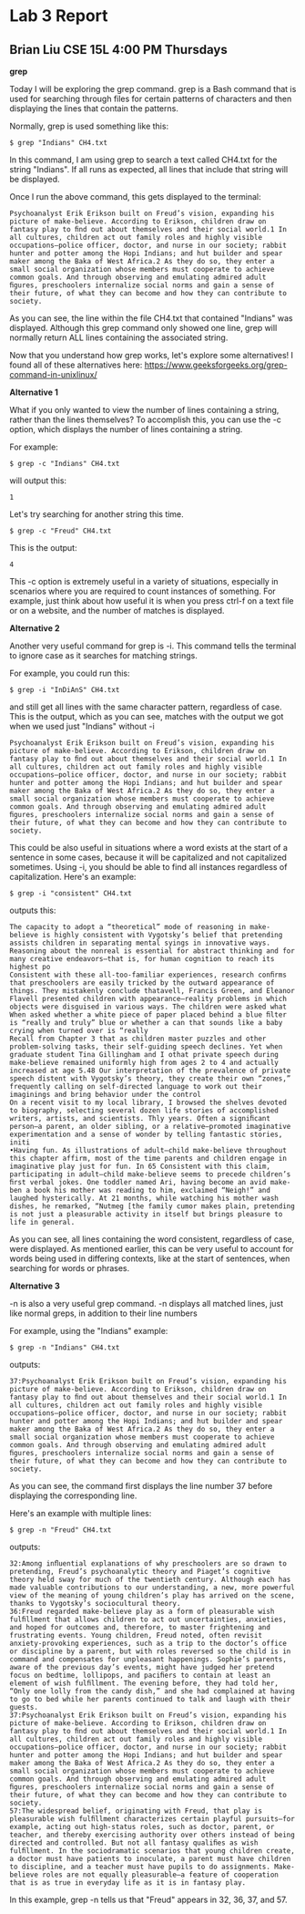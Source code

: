 # Lab 3 Report
## Brian Liu CSE 15L 4:00 PM Thursdays

**grep**

Today I will be exploring the grep command. grep is a Bash command that is used for searching through files for certain patterns
of characters and then displaying the lines that contain the patterns.

Normally, grep is used something like this: 

```
$ grep "Indians" CH4.txt
```

In this command, I am using grep to search a text called CH4.txt for the string "Indians". If all runs as expected, all lines that include that string will be displayed.

Once I run the above command, this gets displayed to the terminal: 

```
Psychoanalyst Erik Erikson built on Freud’s vision, expanding his picture of make-believe. According to Erikson, children draw on fantasy play to ﬁnd out about themselves and their social world.1 In all cultures, children act out family roles and highly visible occupations—police officer, doctor, and nurse in our society; rabbit hunter and potter among the Hopi Indians; and hut builder and spear maker among the Baka of West Africa.2 As they do so, they enter a small social organization whose members must cooperate to achieve common goals. And through observing and emulating admired adult ﬁgures, preschoolers internalize social norms and gain a sense of their future, of what they can become and how they can contribute to society.
```

As you can see, the line within the file CH4.txt that contained "Indians" was displayed. Although this grep command only showed one line, grep
will normally return ALL lines containing the associated string. 

Now that you understand how grep works, let's explore some alternatives! I found all of these alternatives here: https://www.geeksforgeeks.org/grep-command-in-unixlinux/

**Alternative 1**

What if you only wanted to view the number of lines containing a string, rather than the lines themselves? To accomplish this, you can use the -c option, which
displays the number of lines containing a string. 

For example:

``` 
$ grep -c "Indians" CH4.txt
``` 

will output this:

```
1
```

Let's try searching for another string this time.

```
$ grep -c "Freud" CH4.txt
```

This is the output: 

```
4
```

This -c option is extremely useful in a variety of situations, especially in scenarios where you are required to count instances of something. For example,
just think about how useful it is when you press ctrl-f on a text file or on a website, and the number of matches is displayed. 

**Alternative 2**

Another very useful command for grep is -i. This command tells the terminal to ignore case as it searches for matching strings.

For example, you could run this:

```
$ grep -i "InDiAnS" CH4.txt
```

and still get all lines with the same character pattern, regardless of case. This is the output, which as you can see, matches with the output we got
when we used just "Indians" without -i

```
Psychoanalyst Erik Erikson built on Freud’s vision, expanding his picture of make-believe. According to Erikson, children draw on fantasy play to ﬁnd out about themselves and their social world.1 In all cultures, children act out family roles and highly visible occupations—police officer, doctor, and nurse in our society; rabbit hunter and potter among the Hopi Indians; and hut builder and spear maker among the Baka of West Africa.2 As they do so, they enter a small social organization whose members must cooperate to achieve common goals. And through observing and emulating admired adult ﬁgures, preschoolers internalize social norms and gain a sense of their future, of what they can become and how they can contribute to society.
```

This could be also useful in situations where a word exists at the start of a sentence in some cases, because it will be capitalized and not capitalized sometimes.
Using -i, you should be able to find all instances regardless of capitalization. Here's an example:

``` 
$ grep -i "consistent" CH4.txt
```

outputs this:

``` 
The capacity to adopt a “theoretical” mode of reasoning in make-believe is highly consistent with Vygotsky’s belief that pretending assists children in separating mental syings in innovative ways. Reasoning about the nonreal is essential for abstract thinking and for many creative endeavors—that is, for human cognition to reach its highest po
Consistent with these all-too-familiar experiences, research conﬁrms that preschoolers are easily tricked by the outward appearance of things. They mistakenly conclude thatavell, Francis Green, and Eleanor Flavell presented children with appearance–reality problems in which objects were disguised in various ways. The children were asked what  When asked whether a white piece of paper placed behind a blue ﬁlter is “really and truly” blue or whether a can that sounds like a baby crying when turned over is “really
Recall from Chapter 3 that as children master puzzles and other problem-solving tasks, their self-guiding speech declines. Yet when graduate student Tina Gillingham and I othat private speech during make-believe remained uniformly high from ages 2 to 4 and actually increased at age 5.48 Our interpretation of the prevalence of private speech distent with Vygotsky’s theory, they create their own “zones,” frequently calling on self-directed language to work out their imaginings and bring behavior under the control
On a recent visit to my local library, I browsed the shelves devoted to biography, selecting several dozen life stories of accomplished writers, artists, and scientists. Thly years. Often a signiﬁcant person—a parent, an older sibling, or a relative—promoted imaginative experimentation and a sense of wonder by telling fantastic stories, initi
•Having fun. As illustrations of adult–child make-believe throughout this chapter affirm, most of the time parents and children engage in imaginative play just for fun. In 65 Consistent with this claim, participating in adult–child make-believe seems to precede children’s ﬁrst verbal jokes. One toddler named Ari, having become an avid make-ben a book his mother was reading to him, exclaimed “Neigh!” and laughed hysterically. At 21 months, while watching his mother wash dishes, he remarked, “Nutmeg [the family cumor makes plain, pretending is not just a pleasurable activity in itself but brings pleasure to life in general.
```

As you can see, all lines containing the word consistent, regardless of case, were displayed. As mentioned earlier, this can be very useful to account for
words being used in differing contexts, like at the start of sentences, when searching for words or phrases. 

**Alternative 3**

-n is also a very useful grep command. -n displays all matched lines, just like normal greps, in addition to their line numbers

For example, using the "Indians" example:

``` 
$ grep -n "Indians" CH4.txt
```

outputs:

```
37:Psychoanalyst Erik Erikson built on Freud’s vision, expanding his picture of make-believe. According to Erikson, children draw on fantasy play to ﬁnd out about themselves and their social world.1 In all cultures, children act out family roles and highly visible occupations—police officer, doctor, and nurse in our society; rabbit hunter and potter among the Hopi Indians; and hut builder and spear maker among the Baka of West Africa.2 As they do so, they enter a small social organization whose members must cooperate to achieve common goals. And through observing and emulating admired adult ﬁgures, preschoolers internalize social norms and gain a sense of their future, of what they can become and how they can contribute to society.
```

As you can see, the command first displays the line number 37 before displaying the corresponding line.

Here's an example with multiple lines:

``` 
$ grep -n "Freud" CH4.txt
```

outputs:

```
32:Among inﬂuential explanations of why preschoolers are so drawn to pretending, Freud’s psychoanalytic theory and Piaget’s cognitive theory held sway for much of the twentieth century. Although each has made valuable contributions to our understanding, a new, more powerful view of the meaning of young children’s play has arrived on the scene, thanks to Vygotsky’s sociocultural theory.
36:Freud regarded make-believe play as a form of pleasurable wish fulﬁllment that allows children to act out uncertainties, anxieties, and hoped for outcomes and, therefore, to master frightening and frustrating events. Young children, Freud noted, often revisit anxiety-provoking experiences, such as a trip to the doctor’s office or discipline by a parent, but with roles reversed so the child is in command and compensates for unpleasant happenings. Sophie’s parents, aware of the previous day’s events, might have judged her pretend focus on bedtime, lollipops, and paciﬁers to contain at least an element of wish fulﬁllment. The evening before, they had told her, “Only one lolly from the candy dish,” and she had complained at having to go to bed while her parents continued to talk and laugh with their guests.
37:Psychoanalyst Erik Erikson built on Freud’s vision, expanding his picture of make-believe. According to Erikson, children draw on fantasy play to ﬁnd out about themselves and their social world.1 In all cultures, children act out family roles and highly visible occupations—police officer, doctor, and nurse in our society; rabbit hunter and potter among the Hopi Indians; and hut builder and spear maker among the Baka of West Africa.2 As they do so, they enter a small social organization whose members must cooperate to achieve common goals. And through observing and emulating admired adult ﬁgures, preschoolers internalize social norms and gain a sense of their future, of what they can become and how they can contribute to society.
57:The widespread belief, originating with Freud, that play is pleasurable wish fulﬁllment characterizes certain playful pursuits—for example, acting out high-status roles, such as doctor, parent, or teacher, and thereby exercising authority over others instead of being directed and controlled. But not all fantasy qualiﬁes as wish fulﬁllment. In the sociodramatic scenarios that young children create, a doctor must have patients to inoculate, a parent must have children to discipline, and a teacher must have pupils to do assignments. Make-believe roles are not equally pleasurable—a feature of cooperation that is as true in everyday life as it is in fantasy play.
```

In this example, grep -n tells us that "Freud" appears in 32, 36, 37, and 57.

